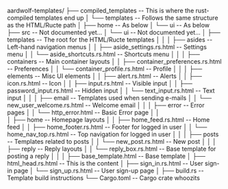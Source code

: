 aardwolf-templates/
├── compiled_templates                      -- This is where the rust-compiled templates end up
│   └── templates                           -- Follows the same structure as the HTML/Ructe path
│       ├── home                            -- As below
│       └── ui                              -- As below
├── src                                     -- Not documented yet...
│   └── ui                                  -- Not documented yet...
│
├── templates                               -- The root for the HTML/Ructe templates
│   │
│   ├── asides                              -- Left-hand navigation menus 
│   │   ├── aside_settings.rs.html              -- Settings menu
│   │   └── aside_shortcuts.rs.html             -- Shortcuts menu
│   │
│   ├── containers                          -- Main container layouts
│   │   ├── container_preferences.rs.html       -- Preferences
│   │   └── container_profile.rs.html           -- Profile 
│   │
│   ├── elements                            -- Misc UI elements
│   │   ├── alert.rs.html                       -- Alerts
│   │   ├── icon.rs.html                        -- Icon
│   │   ├── input.rs.html                       -- Visible input
│   │   ├── password_input.rs.html              -- Hidden input
│   │   └── text_input.rs.html                  -- Text input
│   │
│   ├── email                               -- Templates used when sending e-mails
│   │   └── new_user_welcome.rs.html            -- Welcome email
│   │
│   ├── error                               -- Error pages 
│   │   └── http_error.html                     -- Basic Error page
│   │  
│   ├── home                                -- Homepage layouts
│   │   ├── home_feed.rs.html                   -- Home feed
│   │   ├── home_footer.rs.html                 -- Footer for logged in user
│   │   └── home_nav_top.rs.html                -- Top navigation for logged in user
│   │
│   ├── posts                               -- Templates related to posts
│   │   └── new_post.rs.html                    -- New post
│   │
│   ├── reply                               -- Reply layouts
│   │   └── reply_box.rs.html                   -- Base template for posting a reply 
│   │
│   ├── base_template.html                      -- Base template
│   ├── html_head.rs.html                       -- This is the <head> content
│   ├── sign_in.rs.html                         -- User sign-in page
│   └── sign_up.rs.html                         -- User sign-up page
│
├── build.rs                                -- Template build instructions
└── Cargo.toml                              -- Cargo crate whoozits  	
